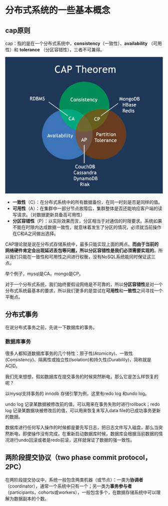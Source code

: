 # 分布式系统的一些基本概念 #
## cap原则 ##
cap：指的是在一个分布式系统中，**consistency**（一致性）、**availability** （可用性）和 **tolerance** （分区容错性），三者不可兼得。

![cap](https://raw.githubusercontent.com/ernest-dzf/docs/master/pic/cap.png)

- **一致性**（C）：在分布式系统中的所有数据备份，在同一时刻是否是同样的值。
- **可用性**（A）：在集群中一部分节点故障后，集群整体是否还能响应客户端的读写请求。（对数据更新具备高可用性）
- **分区容错性**（P）：以实际效果而言，分区相当于对通信的时限要求。系统如果不能在时限内达成数据一致性，就意味着发生了分区的情况，必须就当前操作在C和A之间做出选择。

CAP理论就是说在分布式存储系统中，最多只能实现上面的两点。**而由于当前的网络硬件肯定会出现延迟丢包等问题，所以分区容错性是我们必须需要实现的**。所以我们只能在一致性和可用性之间进行权衡，没有NoSQL系统能同时保证这三点。

举个例子，mysql是CA，mongo是CP。

对于一个分布式系统，我们始终要假设网络是不可靠的，所以**分区容错性**是对一个分布式系统最基本的要求，所以我们更多的是尝试在**可用性**和**一致性**之间寻找一个平衡点。



## 分布式事务 ##

在说分布式事务之前，先说一下数据库的事务。

### 数据库事务 ###

很多人都知道数据库事务的几个特性：原子性(Atomicity)、一致性(Consistency)、隔离性或独立性(Isolation)和持久性(Durabilily)，简称就是ACID。

我们先来想想，假如数据库在提交事务的时候突然断电，那么它是怎么样恢复的呢？

以mysql支持事务的 innodb 存储引擎为例，这里有redo log 和undo log。

undo log 记录某数据被修改前的值，可以用来在事务失败时进行rollback；redo log 记录某数据块被修改后的值，可以用来恢复未写入data file的已成功事务更新的数据。


数据库进行任何写入操作的时候都是要先写日志，把日志文件写入磁盘，那么当突然断电，即使操作没有完成，在重新启动数据库时候，数据库会根据当前数据的情况进行undo回滚或者是redo前滚，这样就保证了数据的强一致性。

## 两阶段提交协议（two phase commit protocol，2PC） ##

在两阶段提交协议中，系统一般包含两类机器（或节点）：一类为**协调者**（coordinator），通常一个系统中只有一个；另一类为**事务参与者**（participants，cohorts或workers），一般包含多个，在数据存储系统中可以理解为数据副本的个数。

